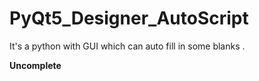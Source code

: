 # PyQt5_Designer_AutoScript
It's a python with GUI which can auto fill in some blanks .

<B>Uncomplete</B>
